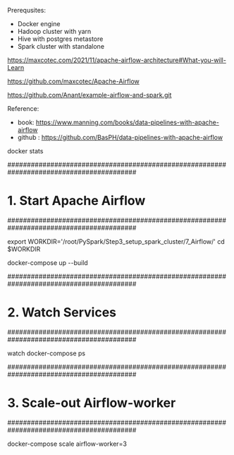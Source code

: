 Prerequsites:
- Docker engine
- Hadoop cluster with yarn
- Hive with postgres metastore
- Spark cluster with standalone


https://maxcotec.com/2021/11/apache-airflow-architecture#What-you-will-Learn

https://github.com/maxcotec/Apache-Airflow

https://github.com/Anant/example-airflow-and-spark.git

Reference:
- book: https://www.manning.com/books/data-pipelines-with-apache-airflow
- github : https://github.com/BasPH/data-pipelines-with-apache-airflow


docker stats

#########################################################################################
# 1. Start Apache Airflow
#########################################################################################

export WORKDIR='/root/PySpark/Step3_setup_spark_cluster/7_Airflow/'
cd $WORKDIR

docker-compose up --build

#########################################################################################
# 2. Watch Services
#########################################################################################

watch docker-compose ps

#########################################################################################
# 3. Scale-out Airflow-worker
#########################################################################################

docker-compose scale airflow-worker=3